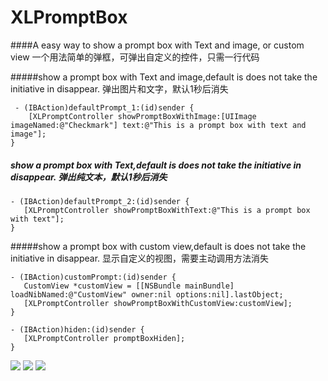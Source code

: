 # XLPromptBox
####A easy way to show a prompt box with Text and image, or custom view 一个用法简单的弹框，可弹出自定义的控件，只需一行代码


#####show a prompt box with Text and image,default is does not take the initiative in disappear. 弹出图片和文字，默认1秒后消失
```
 - (IBAction)defaultPrompt_1:(id)sender {
    [XLPromptController showPromptBoxWithImage:[UIImage imageNamed:@"Checkmark"] text:@"This is a prompt box with text and image"];
}
```
##### show a prompt box with Text,default is does not take the initiative in disappear. 弹出纯文本，默认1秒后消失
 ```
 - (IBAction)defaultPrompt_2:(id)sender {
    [XLPromptController showPromptBoxWithText:@"This is a prompt box with text"];
}
 ```
#####show a prompt box with custom view,default is does not take the initiative in disappear. 显示自定义的视图，需要主动调用方法消失
 ```
 - (IBAction)customPrompt:(id)sender {
    CustomView *customView = [[NSBundle mainBundle] loadNibNamed:@"CustomView" owner:nil options:nil].lastObject;
    [XLPromptController showPromptBoxWithCustomView:customView];
}
 ```
 ```
- (IBAction)hiden:(id)sender {
    [XLPromptController promptBoxHiden];
}
 ```
![](https://github.com/ShelinShelin/XLPromptBox/blob/master/Untitled_1.gif)
![](https://github.com/ShelinShelin/XLPromptBox/blob/master/Untitled_2.gif)
![](https://github.com/ShelinShelin/XLPromptBox/blob/master/Untitled_3.gif)

